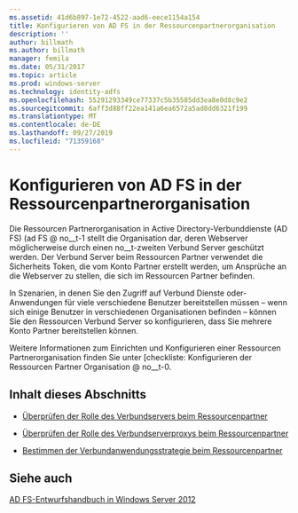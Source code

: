 ```yaml
---
ms.assetid: 41d6b897-1e72-4522-aad6-eece1154a154
title: Konfigurieren von AD FS in der Ressourcenpartnerorganisation
description: ''
author: billmath
ms.author: billmath
manager: femila
ms.date: 05/31/2017
ms.topic: article
ms.prod: windows-server
ms.technology: identity-adfs
ms.openlocfilehash: 55291293349ce77337c5b35585dd3ea8e0d8c9e2
ms.sourcegitcommit: 6aff3d88ff22ea141a6ea6572a5ad8dd6321f199
ms.translationtype: MT
ms.contentlocale: de-DE
ms.lasthandoff: 09/27/2019
ms.locfileid: "71359168"
---
```

# <a name="deploying-ad-fs-in-the-resource-partner-organization"></a>Konfigurieren von AD FS in der Ressourcenpartnerorganisation

Die Ressourcen Partnerorganisation in Active Directory-Verbunddienste (AD FS) \(ad FS @ no__t-1 stellt die Organisation dar, deren Webserver möglicherweise durch einen no__t-zweiten Verbund Server geschützt werden. Der Verbund Server beim Ressourcen Partner verwendet die Sicherheits Token, die vom Konto Partner erstellt werden, um Ansprüche an die Webserver zu stellen, die sich im Ressourcen Partner befinden.  
  
In Szenarien, in denen Sie den Zugriff auf Verbund Dienste oder-Anwendungen für viele verschiedene Benutzer bereitstellen müssen – wenn sich einige Benutzer in verschiedenen Organisationen befinden – können Sie den Ressourcen Verbund Server so konfigurieren, dass Sie mehrere Konto Partner bereitstellen können.  
  
Weitere Informationen zum Einrichten und Konfigurieren einer Ressourcen Partnerorganisation finden Sie unter [checkliste: Konfigurieren der Ressourcen Partner Organisation @ no__t-0.  
  
## <a name="in-this-section"></a>Inhalt dieses Abschnitts  
  
-   [Überprüfen der Rolle des Verbundservers beim Ressourcenpartner](Review-the-Role-of-the-Federation-Server-in-the-Resource-Partner.md)  
  
-   [Überprüfen der Rolle des Verbundserverproxys beim Ressourcenpartner](Review-the-Role-of-the-Federation-Server-Proxy-in-the-Resource-Partner.md)  
  
-   [Bestimmen der Verbundanwendungsstrategie beim Ressourcenpartner](Determine-Your-Federated-Application-Strategy-in-the-Resource-Partner.md)  
  

## <a name="see-also"></a>Siehe auch
[AD FS-Entwurfshandbuch in Windows Server 2012](AD-FS-Design-Guide-in-Windows-Server-2012.md)
